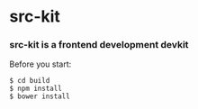 # src-kit

### src-kit is a frontend development devkit

Before you start:

`$ cd build` <br>
`$ npm install` <br>
`$ bower install`
